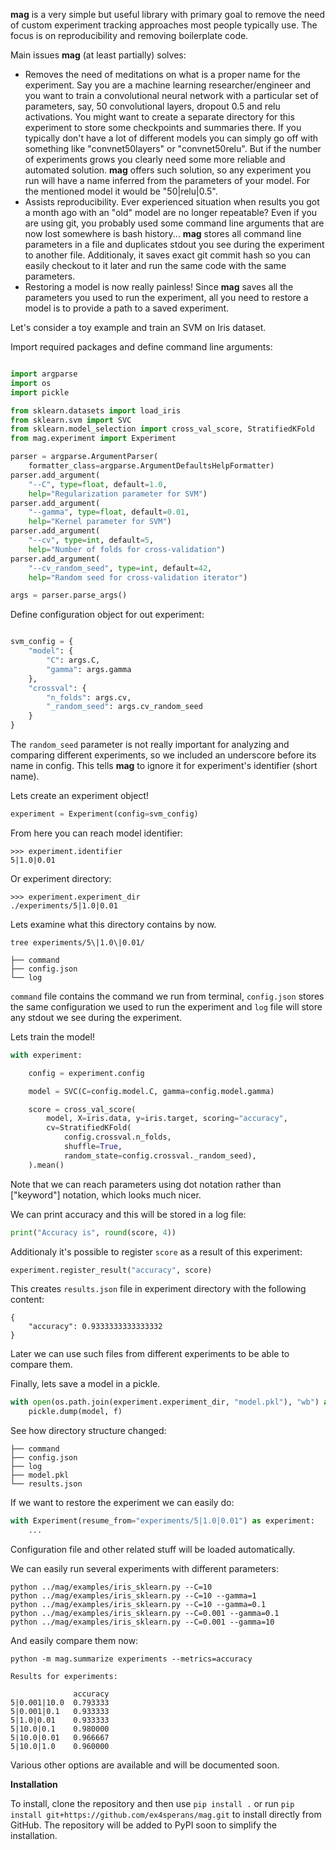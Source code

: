 **mag** is a very simple but useful library with primary goal to remove the need of custom experiment tracking approaches most people typically use. The focus is on reproducibility and removing boilerplate code.

Main issues **mag** (at least partially) solves:

* Removes the need of meditations on what is a proper name for the experiment. Say you are a machine learning researcher/engineer and you want to train a convolutional neural network with a particular set of parameters, say, 50 convolutional layers, dropout 0.5 and relu activations. You might want to create a separate directory for this experiment to store some checkpoints and summaries there. If you typically don't have a lot of different models you can simply go off with something like "convnet50layers" or "convnet50relu". But if the number of experiments grows you clearly need some more reliable and automated solution. **mag** offers such solution, so any experiment you run will have a name inferred from the parameters of your model. For the mentioned model it would be "50|relu|0.5".
* Assists reproducibility. Ever experienced situation when results you got a month ago with an "old" model are no longer repeatable? Even if you are using git, you probably used some command line arguments that are now lost somewhere is bash history... **mag** stores all command line parameters in a file and duplicates stdout you see during the experiment to another file. Additionaly, it saves exact git commit hash so you can easily checkout to it later and run the same code with the same parameters.
* Restoring a model is now really painless! Since **mag** saves all the parameters you used to run the experiment, all you need to restore a model is to provide a path to a saved experiment.

Let's consider a toy example and train an SVM on Iris dataset.

Import required packages and define command line arguments:

``` python

import argparse
import os
import pickle

from sklearn.datasets import load_iris
from sklearn.svm import SVC
from sklearn.model_selection import cross_val_score, StratifiedKFold
from mag.experiment import Experiment

parser = argparse.ArgumentParser(
    formatter_class=argparse.ArgumentDefaultsHelpFormatter)
parser.add_argument(
    "--C", type=float, default=1.0,
    help="Regularization parameter for SVM")
parser.add_argument(
    "--gamma", type=float, default=0.01,
    help="Kernel parameter for SVM")
parser.add_argument(
    "--cv", type=int, default=5,
    help="Number of folds for cross-validation")
parser.add_argument(
    "--cv_random_seed", type=int, default=42,
    help="Random seed for cross-validation iterator")

args = parser.parse_args()
```
Define configuration object for out experiment:

``` python

svm_config = {
    "model": {
        "C": args.C,
        "gamma": args.gamma
    },
    "crossval": {
        "n_folds": args.cv,
        "_random_seed": args.cv_random_seed
    }
}
```

The `random_seed` parameter is not really important for analyzing and comparing different experiments, so we included an underscore before its name in config. This tells **mag** to ignore it for experiment's identifier (short name).

Lets create an experiment object!

``` python
experiment = Experiment(config=svm_config)
```

From here you can reach model identifier:

```
>>> experiment.identifier
5|1.0|0.01
```

Or experiment directory:

```
>>> experiment.experiment_dir
./experiments/5|1.0|0.01
```

Lets examine what this directory contains by now.

```
tree experiments/5\|1.0\|0.01/

├── command
├── config.json
└── log
```

`command` file contains the command we run from terminal, `config.json` stores the same configuration we used to run the experiment and `log` file will store any stdout we see during the experiment.

Lets train the model!

``` python
with experiment:

    config = experiment.config

    model = SVC(C=config.model.C, gamma=config.model.gamma)

    score = cross_val_score(
        model, X=iris.data, y=iris.target, scoring="accuracy",
        cv=StratifiedKFold(
            config.crossval.n_folds,
            shuffle=True,
            random_state=config.crossval._random_seed),
    ).mean()
```

Note that we can reach parameters using dot notation rather than \["keyword"\] notation, which looks much nicer.

We can print accuracy and this will be stored in a log file:

```python
print("Accuracy is", round(score, 4))
```

Additionaly it's possible to register `score` as a result of this experiment:

```python
experiment.register_result("accuracy", score)
```

This creates `results.json` file in experiment directory with the following content:

```
{
    "accuracy": 0.9333333333333332
}
```

Later we can use such files from different experiments to be able to compare them.

Finally, lets save a model in a pickle.

```python
with open(os.path.join(experiment.experiment_dir, "model.pkl"), "wb") as f:
    pickle.dump(model, f)
```

See how directory structure changed:

```
├── command
├── config.json
├── log
├── model.pkl
└── results.json
```

If we want to restore the experiment we can easily do:

```python
with Experiment(resume_from="experiments/5|1.0|0.01") as experiment:
    ...
```

Configuration file and other related stuff will be loaded automatically.

We can easily run several experiments with different parameters:

```
python ../mag/examples/iris_sklearn.py --C=10
python ../mag/examples/iris_sklearn.py --C=10 --gamma=1
python ../mag/examples/iris_sklearn.py --C=10 --gamma=0.1
python ../mag/examples/iris_sklearn.py --C=0.001 --gamma=0.1
python ../mag/examples/iris_sklearn.py --C=0.001 --gamma=10
```

And easily compare them now:

```
python -m mag.summarize experiments --metrics=accuracy

Results for experiments:

              accuracy
5|0.001|10.0  0.793333
5|0.001|0.1   0.933333
5|1.0|0.01    0.933333
5|10.0|0.1    0.980000
5|10.0|0.01   0.966667
5|10.0|1.0    0.960000
```

Various other options are available and will be documented soon.

**Installation**

To install, clone the repository and then use ```pip install .``` or run ```pip install git+https://github.com/ex4sperans/mag.git``` to install directly from GitHub. The repository will be added to PyPI soon to simplify the installation.
